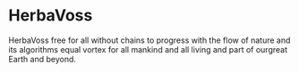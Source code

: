# HerbaVoss
HerbaVoss free for all without chains to progress with the flow of nature and its algorithms equal vortex for all mankind and all living and part of ourgreat Earth and beyond.
